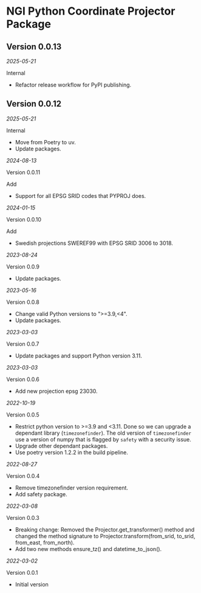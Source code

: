 # NGI Python Coordinate Projector Package


## Version 0.0.13
_2025-05-21_

Internal

- Refactor release workflow for PyPI publishing.


## Version 0.0.12
_2025-05-21_

Internal

- Move from Poetry to uv.
- Update packages.


_2024-08-13_

Version 0.0.11

Add

- Support for all EPSG SRID codes that PYPROJ does.

_2024-01-15_

Version 0.0.10

Add

- Swedish projections SWEREF99 with EPSG SRID 3006 to 3018.

_2023-08-24_

Version 0.0.9

- Update packages.

_2023-05-16_

Version 0.0.8

- Change valid Python versions to ">=3.9,<4".
- Update packages.

_2023-03-03_

Version 0.0.7

- Update packages and support Python version 3.11.

_2023-03-03_

Version 0.0.6

- Add new projection epsg 23030.

_2022-10-19_

Version 0.0.5

- Restrict python version to >=3.9 and <3.11. Done so we can upgrade a dependant library (`timezonefinder`). The old
  version of `timezonefinder` use a version of numpy that is flagged by `safety` with a security issue.
- Upgrade other dependant packages.
- Use poetry version 1.2.2 in the build pipeline.

_2022-08-27_

Version 0.0.4

- Remove timezonefinder version requirement.
- Add safety package.

_2022-03-08_

Version 0.0.3

- Breaking change: Removed the Projector.get_transformer() method and changed the
  method signature to Projector.transform(from_srid, to_srid, from_east, from_north).
- Add two new methods ensure_tz() and datetime_to_json().

_2022-03-02_

Version 0.0.1

- Initial version
